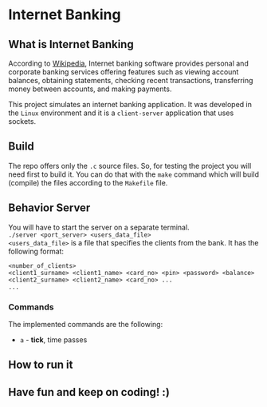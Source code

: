 # Internet Banking

## What is Internet Banking
According to [Wikipedia](https://en.wikipedia.org/wiki/Online_banking), Internet banking software provides personal and corporate banking services offering features such as viewing account balances, obtaining statements, checking recent transactions, transferring money between accounts, and making payments.

This project simulates an internet banking application. It was developed in the `Linux` environment and it is a `client-server` application that uses sockets.

## Build
The repo offers only the `.c` source files. So, for testing the project you will need first to build it. You can do that with the `make` command which will build (compile) the files according to the `Makefile` file.

## Behavior Server
You will have to start the server on a separate terminal.  
`./server <port_server> <users_data_file>`   
`<users_data_file>` is a file that specifies the clients from the bank. It has the following format:

    <number_of_clients>
    <client1_surname> <client1_name> <card_no> <pin> <password> <balance>
    <client2_surname> <client2_name> <card_no> ...
    ...
      
### Commands
The implemented commands are the following:
* `a` - **tick**, time passes

## How to run it


## Have fun and keep on coding! :)
